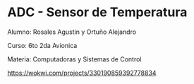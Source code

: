 # ADC - Sensor de Temperatura

Alumno: Rosales Agustin y Ortuño Alejandro

Curso: 6to 2da Avionica

Materia: Computadoras y Sistemas de Control

https://wokwi.com/projects/330190859392778834
